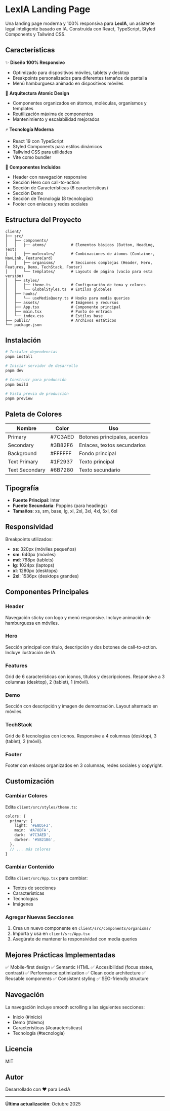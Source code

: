 # LexIA Landing Page

Una landing page moderna y 100% responsiva para **LexIA**, un asistente legal inteligente basado en IA. Construida con React, TypeScript, Styled Components y Tailwind CSS.

## Características

✨ **Diseño 100% Responsivo**
- Optimizado para dispositivos móviles, tablets y desktop
- Breakpoints personalizados para diferentes tamaños de pantalla
- Menú hamburguesa animado en dispositivos móviles

🎨 **Arquitectura Atomic Design**
- Componentes organizados en átomos, moléculas, organismos y templates
- Reutilización máxima de componentes
- Mantenimiento y escalabilidad mejorados

⚡ **Tecnología Moderna**
- React 19 con TypeScript
- Styled Components para estilos dinámicos
- Tailwind CSS para utilidades
- Vite como bundler

🎯 **Componentes Incluidos**
- Header con navegación responsive
- Sección Hero con call-to-action
- Sección de Características (6 características)
- Sección Demo
- Sección de Tecnología (8 tecnologías)
- Footer con enlaces y redes sociales

## Estructura del Proyecto

```
client/
├── src/
│   ├── components/
│   │   ├── atoms/           # Elementos básicos (Button, Heading, Text)
│   │   ├── molecules/       # Combinaciones de átomos (Container, NavLink, FeatureCard)
│   │   ├── organisms/       # Secciones complejas (Header, Hero, Features, Demo, TechStack, Footer)
│   │   └── templates/       # Layouts de página (vacío para esta versión)
│   ├── styles/
│   │   ├── theme.ts         # Configuración de tema y colores
│   │   └── GlobalStyles.ts  # Estilos globales
│   ├── hooks/
│   │   └── useMediaQuery.ts # Hooks para media queries
│   ├── assets/              # Imágenes y recursos
│   ├── App.tsx              # Componente principal
│   ├── main.tsx             # Punto de entrada
│   └── index.css            # Estilos base
├── public/                  # Archivos estáticos
└── package.json
```

## Instalación

```bash
# Instalar dependencias
pnpm install

# Iniciar servidor de desarrollo
pnpm dev

# Construir para producción
pnpm build

# Vista previa de producción
pnpm preview
```

## Paleta de Colores

| Nombre | Color | Uso |
|--------|-------|-----|
| Primary | #7C3AED | Botones principales, acentos |
| Secondary | #3B82F6 | Enlaces, textos secundarios |
| Background | #FFFFFF | Fondo principal |
| Text Primary | #1F2937 | Texto principal |
| Text Secondary | #6B7280 | Texto secundario |

## Tipografía

- **Fuente Principal**: Inter
- **Fuente Secundaria**: Poppins (para headings)
- **Tamaños**: xs, sm, base, lg, xl, 2xl, 3xl, 4xl, 5xl, 6xl

## Responsividad

Breakpoints utilizados:

- **xs**: 320px (móviles pequeños)
- **sm**: 640px (móviles)
- **md**: 768px (tablets)
- **lg**: 1024px (laptops)
- **xl**: 1280px (desktops)
- **2xl**: 1536px (desktops grandes)

## Componentes Principales

### Header
Navegación sticky con logo y menú responsive. Incluye animación de hamburguesa en móviles.

### Hero
Sección principal con título, descripción y dos botones de call-to-action. Incluye ilustración de IA.

### Features
Grid de 6 características con iconos, títulos y descripciones. Responsive a 3 columnas (desktop), 2 (tablet), 1 (móvil).

### Demo
Sección con descripción y imagen de demostración. Layout alternado en móviles.

### TechStack
Grid de 8 tecnologías con iconos. Responsive a 4 columnas (desktop), 3 (tablet), 2 (móvil).

### Footer
Footer con enlaces organizados en 3 columnas, redes sociales y copyright.

## Customización

### Cambiar Colores

Edita `client/src/styles/theme.ts`:

```typescript
colors: {
  primary: {
    light: '#E8D5F2',
    main: '#A78BFA',
    dark: '#7C3AED',
    darker: '#5B21B6',
  },
  // ... más colores
}
```

### Cambiar Contenido

Edita `client/src/App.tsx` para cambiar:
- Textos de secciones
- Características
- Tecnologías
- Imágenes

### Agregar Nuevas Secciones

1. Crea un nuevo componente en `client/src/components/organisms/`
2. Importa y usa en `client/src/App.tsx`
3. Asegúrate de mantener la responsividad con media queries

## Mejores Prácticas Implementadas

✅ Mobile-first design
✅ Semantic HTML
✅ Accesibilidad (focus states, contrast)
✅ Performance optimization
✅ Clean code architecture
✅ Reusable components
✅ Consistent styling
✅ SEO-friendly structure

## Navegación

La navegación incluye smooth scrolling a las siguientes secciones:

- Inicio (#inicio)
- Demo (#demo)
- Características (#caracteristicas)
- Tecnología (#tecnologia)

## Licencia

MIT

## Autor

Desarrollado con ❤️ para LexIA

---

**Última actualización**: Octubre 2025

